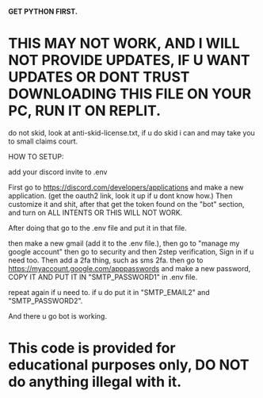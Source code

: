 __GET PYTHON FIRST.__

# THIS MAY NOT WORK, AND I WILL NOT PROVIDE UPDATES, IF U WANT UPDATES OR DONT TRUST DOWNLOADING THIS FILE ON YOUR PC, RUN IT ON REPLIT.

do not skid, look at anti-skid-license.txt, if u do skid i can and may take you to small claims court.

HOW TO SETUP:

add your discord invite to .env

First go to https://discord.com/developers/applications and make a new application. (get the oauth2 link, look it up if u dont know how.)
Then customize it and shit, after that get the token found on the "bot" section, and turn on ALL INTENTS OR THIS WILL NOT WORK.

After doing that go to the .env file and put it in that file.

then make a new gmail (add it to the .env file.), then go to "manage my google account" then go to security and then 2step verification, Sign in if u need too. Then add a 2fa thing, such as sms 2fa. then go to https://myaccount.google.com/apppasswords and make a new password, COPY IT AND PUT IT IN "SMTP_PASSWORD1" in .env file.

repeat again if u need to. if u do put it in "SMTP_EMAIL2" and "SMTP_PASSWORD2".



And there u go bot is working.


# This code is provided for educational purposes only, DO NOT do anything illegal with it.
